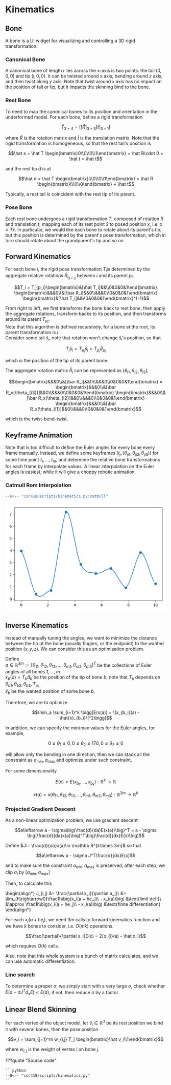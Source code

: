 # Kinematics


## Bone
A bone is a UI widget for visualizing and controlling a 3D rigid transformation. 

### Canonical Bone
A canonical bone of length $l$ lies across the x-axis is two points: the tail $(0, 0, 0)$ and tip $(l, 0, 0)$. it can be twisted around $x$ axis, bending around $z$ axis, and then twist along $y$ axis. Note that twist around $x$ axis has no impact on the position of tail or tip, but it impacts the skinning bind to the bone. 

### Rest Bone
To need to map the canonical bones to its position and orientation in the underformed model. For each bone, define a rigid transformation

$$\hat T_{3\times 4} = \big[[\hat R]_{3\times 3}[\hat t]_{3\times 1}\big]$$

where $\hat R$ is the rotation matrix and $\hat t$ is the translation matrix. Note that the rigid transformation is homogeneous, so that the rest tail's position is 

$$\hat s = \hat T \begin{bmatrix}0\\0\\0\\1\end{bmatrix} = \hat R\cdot 0 + \hat t = \hat t$$

and the rest tip $\hat d$ is at 

$$\hat d = \hat T \begin{bmatrix}l\\0\\0\\1\end{bmatrix} = \hat R \begin{bmatrix}l\\0\\0\end{bmatrix} + \hat t$$

Typically, a rest tail is coincident with the rest tip of its parent. 

### Pose Bone
Each rest bone undergoes a rigid transformation $T$, composed of rotation $R$ and translation $t$, mapping each of its rest point $\hat x$ to posed position $x$, i.e. $x = T\hat x$. In particular, we would like each bone to rotate about its parent's tip, but this position is determined by the parent's pose transformation, which in turn should rotate about the grandparent's tip and so on.

## Forward Kinematics
For each bone $i$, the rigid pose transformation $T_i$is determined by the aggregate relative rotations $\bar{R}_{i_{3\times3}}$ between $i$ and its parent $p_i$. 

$$T_i = T_{p_i}\begin{bmatrix}&[\hat T_i]&&\\0&0&0&1\end{bmatrix}
\begin{bmatrix}&&&0\\&[\bar R_i]&&0\\&&&0\\0&0&0&1\end{bmatrix}
\begin{bmatrix}&[\hat T_i]&&\\0&0&0&1\end{bmatrix}^{-1}$$

From right to left, we first transforms the bone back to rest bone, then apply the aggregate rotations, transform backs to its position, and then transforms around its parent $T_{p_i}$.  
Note that this algorithm is defined recursively, for a bone at the root, its parent transformation is $I$.   
Consider some tail $\hat s_i$, note that rotation won't change $\hat s_i$'s position, so that 

$$T_i\hat s_i = T_{p_i}\hat s_i = T_{p_i}\hat{d}_{p_i}$$

which is the position of the tip of its parent bone.

The aggregate rotation matrix $\bar{R}_i$ can be represented as $(\theta_{i1}, \theta_{i2}, \theta_{i3})$, 

$$\begin{bmatrix}&&&0\\&[\bar R_i]&&0\\&&&0\\0&0&0&1\end{bmatrix} = \begin{bmatrix}&&&0\\&[\bar R_x(\theta_{i3})]&&0\\&&&0\\0&0&0&1\end{bmatrix}
\begin{bmatrix}&&&0\\&[\bar R_x(\theta_{i2}]&&0\\&&&0\\0&0&0&1\end{bmatrix}
\begin{bmatrix}&&&0\\&[\bar R_x(\theta_{i1}]&&0\\&&&0\\0&0&0&1\end{bmatrix}$$

which is the twist-bend-twist. 

## Keyframe Animation
Note that is too difficult to define the Euler angles for every bone every frame manually. Instead, we define some keyframes $\big(t_{j}, (\theta_{ij1}, \theta_{ij2}, \theta_{ij3})\big)$ for some time point $t_1,...,t_m$, and determine the relative bone transformations for each frame by interpolate values. A linear interpolation on the Euler angles is easiest, while it will give a choppy robotic animation. 

### Catmull Rom Interpolation


```python 
--8<-- "csc418/scripts/kinematics.py:catmull"
```

    
![png](assets/catmull_rom_interpolation.png)
    

## Inverse Kinematics
Instead of manually tuning the angles, we want to minimize the distance between the tip of the bone (usually fingers, or the endpoint) to the wanted position $(x, y, z)$. We can consider this as an optimization problem. 

Define  
$a \in \mathbb R^{3m} := [\theta_{11}, \theta_{12}, \theta_{13},...,\theta_{m1}, \theta_{m2}, \theta_{m3}]^T$ be the collections of Euler angles of all bones $1,...,m$  
$x_b(a) = T_b\hat d_b$ be the position of the tip of bone $b$, note that $T_b$ depends on $\theta_{b1}, \theta_{b2}, \theta_{b3}, T_{p_i}$  
$\hat x_{b}$ be the wanted position of some bone $b$.  

Therefore, we are to optimize

$$\min_a \sum_{i=1}^k \bigg[E(x(a)) = \|x_{b_i}(a) - \hat{x}_{b_i}\|^2\bigg]$$

In addition, we can specify the min/max values for the Euler angles, for example, 

$$0 \leq \theta_1\leq 0, 0\leq \theta_2\leq 170, 0\leq \theta_3\leq 0$$

will allow only the bending in one direction, then we can stack all the constraint as $a_{\min}, a_{\max}$ and optimize under such constraint. 

For some dimensionality 

$$E(x) = E(x_{b_1},..., x_{b_k}):\mathbb R^k\rightarrow \mathbb R$$

$$x(a) = x(\theta_{11}, \theta_{12}, \theta_{13}, ..., \theta_{m1}, \theta_{m2}, \theta_{m3}):\mathbb R^{3m} \rightarrow \mathbb R^k$$

### Projected Gradient Descent
As a non-linear optimization problem, we use gradient descent 

$$a\leftarrow a - \sigma\big(\frac{d}{da}E(x(a))\big)^T = a - \sigma \big(\frac{d}{da}x(a)\big)^T\big(\frac{d}{dx}E(x)\big)$$

Define $J:= \frac{d}{da}x(a)\in \mathbb R^{k\times 3m}$  so that 

$$a\leftarrow a - \sigma J^T\frac{d}{dx}E(x)$$

and to make sure the constraint $a_{\min}, a_{\max}$ is preserved, after each step, we clip $a_i$ by $[a_{\min}, a_{\max}]$

Then, to calculate this

\begin{align*}
J_{i,j} &= \frac{\partial x_i}{\partial a_j}\\
&= \lim_{h\rightarrow0}\frac1h\big(x_i(a + he_j)\ - x_i(a)\big) &\text{limit def.}\\
&\approx \frac1h\big(x_i(a + he_j)\ - x_i(a)\big) &\text{finite differentiation}
\end{align*}

For each $x_i(a+h e_j)$, we need $3m$ calls to forward kinematics function and we have $k$ bones to consider, i.e. $O(mk)$ operations.

$$\frac{\partial}{\partial x_i}E(x) = 2(x_{i}(a) - \hat x_i)$$

which requires $O(k)$ calls. 

Also, note that this whole system is a bunch of matrix calculates, and we can use automatic differentiation. 

### Line search
To determine a proper $\sigma$, we simply start with a very large $\sigma$, check whether $E(a - \sigma J^T d_xE) < E(a)$, if not, then reduce $\sigma$ by a factor. 

## Linear Blend Skinning
For each vertex of the object model, let $\hat v_i\in\mathbb R^3$ be its rest position we bind it with several bones, then the pose position 

$$v_i = \sum_{j=1}^m w_{i,j} T_j \begin{bmatrix}\hat v_i\\1\end{bmatrix}$$

where $w_{i,j}$ is the weight of vertex $i$ on bone $j$. 

???quote "Source code"

    ```python 
    --8<-- "csc418/scripts/kinematics.py"
    ```